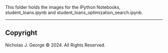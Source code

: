 This folder holds the images for the IPython Notebooks, student_loans.ipynb and student_loans_optimization_search.ipynb.

----

## Copyright

Nicholas J. George © 2024. All Rights Reserved.
